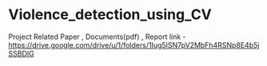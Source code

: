 # Violence_detection_using_CV
Project Related Paper , Documents(pdf) , Report link - https://drive.google.com/drive/u/1/folders/1Iug5ISN7pV2MbFh4RSNp8E4b5jSSBDIG
